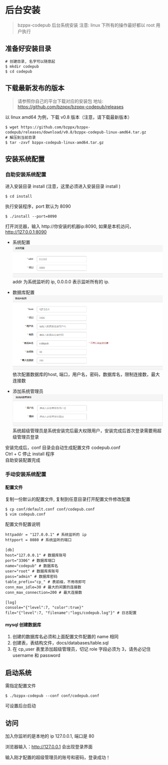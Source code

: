 # 后台安装

> bzppx-codepub 后台系统安装
> 注意: linux 下所有的操作最好都以 root 用户执行

## 准备好安装目录
```
# 创建目录, 名字可以随意起
$ mkdir codepub
$ cd codepub
```

## 下载最新发布的版本

> 请参照你自己的平台下载对应的安装包
地址: https://github.com/bzppx/bzppx-codepub/releases

以 linux amd64 为例，下载 v0.8 版本（注意，请下载最新版本）
```
$ wget https://github.com/bzppx/bzppx-codepub/releases/download/v0.8/bzppx-codepub-linux-amd64.tar.gz
# 解压到当前目录
$ tar -zxvf bzppx-codepub-linux-amd64.tar.gz
```

## 安装系统配置

### 自助安装系统配置

进入安装目录 install (注意，这里必须进入安装目录 install )
```
$ cd install
```

执行安装程序，port 默认为 8090
```
$ ./install --port=8090
```

打开浏览器，输入 http://你安装的机器ip:8090, 如果是本机访问，http://127.0.0.1:8090  

- 系统配置
    ![sys](./images/sys.png)
    addr 为系统监听的 ip, 0.0.0.0 表示监听所有的 ip.

- 数据库配置
    ![sys](./images/db.png)
   依次配置数据库的host, 端口，用户名，密码，数据库名，限制连接数，最大连接数
   
- 添加系统管理员
    ![sys](./images/admin.png)
    系统超级管理员是系统安装完后最大权限用户，安装完成后首次登录需要用超级管理员登录

安装完成后，conf 目录会自动生成配置文件 codepub.conf  
Ctrl + C 停止 install 程序  
自助安装配置完成  

### 手动安装系统配置

#### 配置文件

复制一份默认的配置文件, 复制到任意目录打开配置文件修改配置
```
$ cp conf/default.conf conf/codepub.conf
$ vim codepub.conf 
```

配置文件配置说明
```
httpaddr = "127.0.0.1" # 系统监听的 ip
httpport = 8080 # 系统监听的端口

[db]
host="127.0.0.1" # 数据库账号
port="3306" # 数据库端口
name="codepub" # 数据库名
user="root" # 数据库库账号
pass="admin" # 数据库密码
table_prefix="cp_" # 表前缀，不用改即可
conn_max_idle=30 # 最大的闲置的连接数
conn_max_connection=200 # 最大连接数

[log]
console="{"level":7, "color":true}"
file="{"level":7, "filename":"logs/codepub.log"}" # 日志配置
```

#### mysql 创建数据库

1. 创建的数据库名必须和上面配置文件配置的 name 相同
2. 创建表，表结构文件，docs/databases/table.sql
3. 在 cp_user 表里添加超级管理员，切记 role 字段必须为 3，请务必记住 username 和 password

## 启动系统

需指定配置文件
```
$ ./bzppx-codepub --conf conf/codepub.conf
```

可设置后台启动

## 访问

加入你监听的是本地的 ip 127.0.0.1, 端口是 80  

浏览器输入：http://127.0.0.1  会出现登录界面  

输入刚才配置的超级管理员的账号和密码，登录成功！